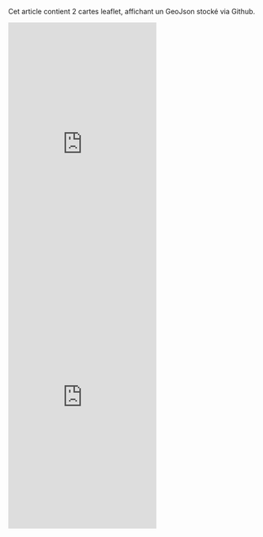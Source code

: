 <style>
    .box{
   float:left;
   margin-right:20px;
}
</style>

Cet article contient 2 cartes leaflet, affichant un GeoJson stocké via Github.

<div class="box"><iframe src="https://aurelienchaumet.github.io/html/popup_click.html" frameborder="0" scrolling="no" width="100%" height="512" align="left"> </iframe> </div>

<div class="box">    <iframe src="https://aurelienchaumet.github.io/html/popup_survol.html" frameborder="0" scrolling="no" width="100%" height="512" align="right">
    </iframe>
